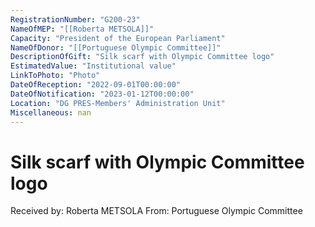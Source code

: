 ```yaml
---
RegistrationNumber: "G200-23"
NameOfMEP: "[[Roberta METSOLA]]"
Capacity: "President of the European Parliament"
NameOfDonor: "[[Portuguese Olympic Committee]]"
DescriptionOfGift: "Silk scarf with Olympic Committee logo"
EstimatedValue: "Institutional value"
LinkToPhoto: "Photo"
DateOfReception: "2022-09-01T00:00:00"
DateOfNotification: "2023-01-12T00:00:00"
Location: "DG PRES-Members' Administration Unit"
Miscellaneous: nan
---
```


# Silk scarf with Olympic Committee logo

Received by: Roberta METSOLA
From: Portuguese Olympic Committee
